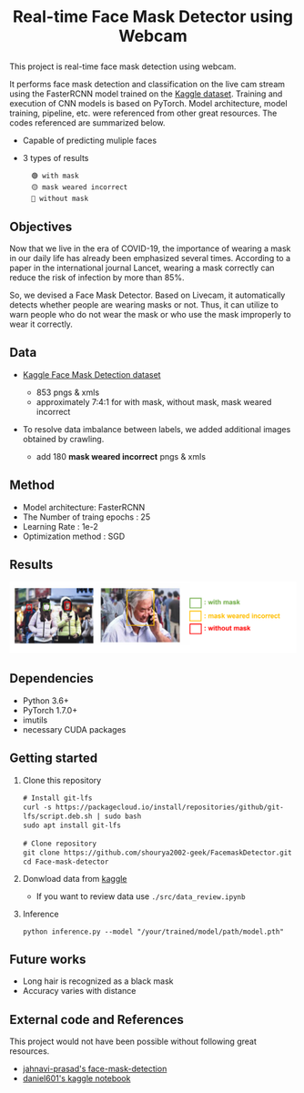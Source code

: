 <h1 align="center">
    <p>Real-time Face Mask Detector using Webcam</p>
</h1>

This project is real-time face mask detection using webcam. 

It performs face mask detection and classification on the live cam stream using the FasterRCNN model trained on the [Kaggle dataset](https://www.kaggle.com/andrewmvd/face-mask-detection). Training and execution of CNN models is based on PyTorch.
Model architecture, model training, pipeline, etc. were referenced from other great resources. The codes referenced are summarized below.

- Capable of predicting muliple faces
- 3 types of results  

        🟢 with mask  
        🟡 mask weared incorrect  
        🔴 without mask 

## Objectives
Now that we live in the era of COVID-19, the importance of wearing a mask in our daily life has already been emphasized several times. According to a paper in the international journal Lancet, wearing a mask correctly can reduce the risk of infection by more than 85%.

So, we devised a Face Mask Detector. Based on Livecam, it automatically detects whether people are wearing masks or not. Thus, it can utilize to warn people who do not wear the mask or who use the mask improperly to wear it correctly.

## Data

- [Kaggle Face Mask Detection dataset](https://www.kaggle.com/andrewmvd/face-mask-detection)
    - 853 pngs & xmls
    - approximately 7:4:1 for with mask, without mask, mask weared incorrect
 
- To resolve data imbalance between labels, we added additional images obtained by crawling.
    - add 180 **mask weared incorrect** pngs & xmls

## Method

- Model architecture: FasterRCNN
- The Number of traing epochs : 25
- Learning Rate : 1e-2
- Optimization method : SGD


## Results

<div align="center">
  <img src="./img1.png">
</div>

## Dependencies

- Python 3.6+
- PyTorch 1.7.0+
- imutils
- necessary CUDA packages

## Getting started

1. Clone this repository
    ```
    # Install git-lfs
    curl -s https://packagecloud.io/install/repositories/github/git-lfs/script.deb.sh | sudo bash
    sudo apt install git-lfs

    # Clone repository
    git clone https://github.com/shourya2002-geek/FacemaskDetector.git
    cd Face-mask-detector
    ```
2. Donwload data from [kaggle](https://www.kaggle.com/andrewmvd/face-mask-detection)

    * If you want to review data use `./src/data_review.ipynb`



4. Inference
    ```
    python inference.py --model "/your/trained/model/path/model.pth"
    ```


## Future works

- Long hair is recognized as a black mask 
- Accuracy varies with distance



## External code and References

This project would not have been possible without following great resources.

- [jahnavi-prasad's face-mask-detection](https://github.com/jahnavi-prasad/face-mask-detection) 
- [daniel601's kaggle notebook](https://www.kaggle.com/daniel601/pytorch-fasterrcnn)



